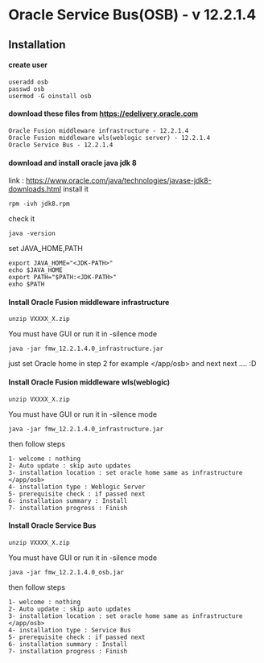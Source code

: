 # Oracle Service Bus(OSB) - v 12.2.1.4

## Installation

#### create user
```
useradd osb
passwd osb
usermod -G oinstall osb
```
#### download these files from https://edelivery.oracle.com
```
Oracle Fusion middleware infrastructure - 12.2.1.4
Oracle Fusion middleware wls(weblogic server) - 12.2.1.4
Oracle Service Bus - 12.2.1.4
```
#### download and install oracle java jdk 8
link : https://www.oracle.com/java/technologies/javase-jdk8-downloads.html
install it 
```
rpm -ivh jdk8.rpm
```
check it
```
java -version
```
set JAVA_HOME,PATH
```
export JAVA_HOME="<JDK-PATH>"
echo $JAVA_HOME
export PATH="$PATH:<JDK-PATH>"
exho $PATH
```

#### Install Oracle Fusion middleware infrastructure
```
unzip VXXXX_X.zip
```
You must have GUI or run it in -silence mode
```
java -jar fmw_12.2.1.4.0_infrastructure.jar
```
just set Oracle home in step 2 for example </app/osb> and next next .... :D

#### Install Oracle Fusion middleware wls(weblogic)
```
unzip VXXXX_X.zip
```
You must have GUI or run it in -silence mode
```
java -jar fmw_12.2.1.4.0_infrastructure.jar
```
then follow steps
```
1- welcome : nothing
2- Auto update : skip auto updates
3- installation location : set oracle home same as infrastructure </app/osb>
4- installation type : Weblogic Server
5- prerequisite check : if passed next
6- installation summary : Install
7- installation progress : Finish
```
#### Install Oracle Service Bus
```
unzip VXXXX_X.zip
```
You must have GUI or run it in -silence mode
```
java -jar fmw_12.2.1.4.0_osb.jar
```
then follow steps
```
1- welcome : nothing
2- Auto update : skip auto updates
3- installation location : set oracle home same as infrastructure </app/osb>
4- installation type : Service Bus
5- prerequisite check : if passed next
6- installation summary : Install
7- installation progress : Finish
```
